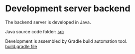 # Development server backend

The backend server is developed in Java.

Java source code folder:
[src](https://github.com/Nature40/audiodb/tree/master/src)

Development is assembled by Gradle build automation tool.  
[build.gradle file](https://github.com/Nature40/audiodb/blob/master/build.gradle)
